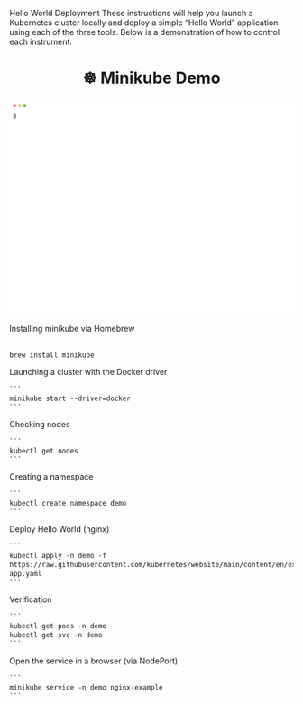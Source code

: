 Hello World Deployment
These instructions will help you launch a Kubernetes cluster locally and deploy a simple “Hello World” application using each of the three tools.
Below is a demonstration of how to control each instrument.

<h2 align="center" style="font-size:28px;">☸️ Minikube Demo</h2>

<p align="center">
  <img src="minikube.svg" width="800px" />
</p>

Installing minikube via Homebrew
<pre><code>
brew install minikube
</code></pre>

Launching a cluster with the Docker driver
<pre><code>```
minikube start --driver=docker
```</code></pre>

Checking nodes
<pre><code>```
kubectl get nodes
```</code></pre>

Creating a namespace
<pre><code>```
kubectl create namespace demo
```</code></pre>

Deploy Hello World (nginx)
<pre><code>```
kubectl apply -n demo -f https://raw.githubusercontent.com/kubernetes/website/main/content/en/examples/application/nginx-app.yaml
```</code></pre>

Verification
<pre><code>```
kubectl get pods -n demo
kubectl get svc -n demo
```</code></pre>

Open the service in a browser (via NodePort)
<pre><code>```
minikube service -n demo nginx-example  
```</code></pre>
